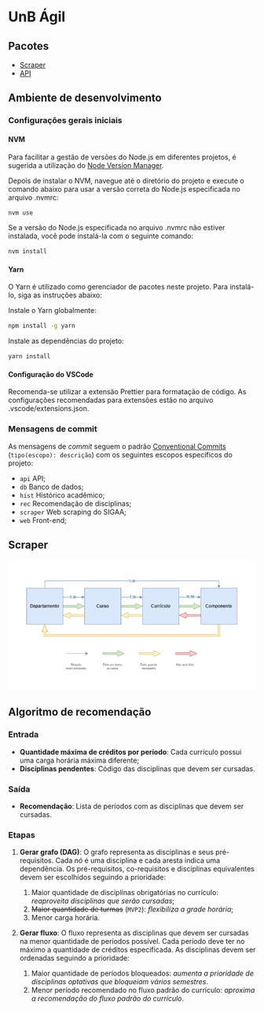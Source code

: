# UnB Ágil

## Pacotes

- [Scraper](./packages/scraper/README.md)
- [API](./packages/api/README.md)

## Ambiente de desenvolvimento

### Configurações gerais iniciais

#### NVM

Para facilitar a gestão de versões do Node.js em diferentes projetos, é sugerida a utilização do [Node Version Manager](https://github.com/nvm-sh/nvm).

Depois de instalar o NVM, navegue até o diretório do projeto e execute o comando abaixo para usar a versão correta do Node.js especificada no arquivo .nvmrc:

```bash
nvm use
```

Se a versão do Node.js especificada no arquivo .nvmrc não estiver instalada, você pode instalá-la com o seguinte comando:

```bash
nvm install
```

#### Yarn

O Yarn é utilizado como gerenciador de pacotes neste projeto. Para instalá-lo, siga as instruções abaixo:

Instale o Yarn globalmente:

```bash
npm install -g yarn
```

Instale as dependências do projeto:

```bash
yarn install
```

#### Configuração do VSCode

Recomenda-se utilizar a extensão Prettier para formatação de código. As configurações recomendadas para extensões estão no arquivo .vscode/extensions.json.

### Mensagens de commit

As mensagens de _commit_ seguem o padrão [Conventional Commits](https://www.conventionalcommits.org/) (`tipo(escopo): descrição`) com os seguintes escopos específicos do projeto:

- `api` API;
- `db` Banco de dados;
- `hist` Histórico acadêmico;
- `rec` Recomendação de disciplinas;
- `scraper` Web scraping do SIGAA;
- `web` Front-end;

## Scraper

<p align="center">
  <img src="./images/scraper-flowchart.png" alt="Fluxograma do Scraper">
</p>

## Algoritmo de recomendação

### Entrada

- **Quantidade máxima de créditos por período**: Cada currículo possui uma carga horária máxima diferente;
- **Disciplinas pendentes**: Código das disciplinas que devem ser cursadas.

### Saída

- **Recomendação**: Lista de períodos com as disciplinas que devem ser cursadas.

### Etapas

1. **Gerar grafo (DAG)**: O grafo representa as disciplinas e seus pré-requisitos. Cada nó é uma disciplina e cada aresta indica uma dependência. Os pré-requisitos, co-requisitos e disciplinas equivalentes devem ser escolhidos seguindo a prioridade:

   1. Maior quantidade de disciplinas obrigatórias no currículo: _reaproveita disciplinas que serão cursadas_;
   2. ~~Maior quantidade de turmas~~ (`MVP2`): _flexibiliza a grade horária_;
   3. Menor carga horária.

2. **Gerar fluxo**: O fluxo representa as disciplinas que devem ser cursadas na menor quantidade de períodos possível. Cada período deve ter no máximo a quantidade de créditos especificada. As disciplinas devem ser ordenadas seguindo a prioridade:
   1. Maior quantidade de períodos bloqueados: _aumenta a prioridade de disciplinas optativas que bloqueiam vários semestres_.
   2. Menor período recomendado no fluxo padrão do currículo: _aproxima a recomendação do fluxo padrão do currículo_.
